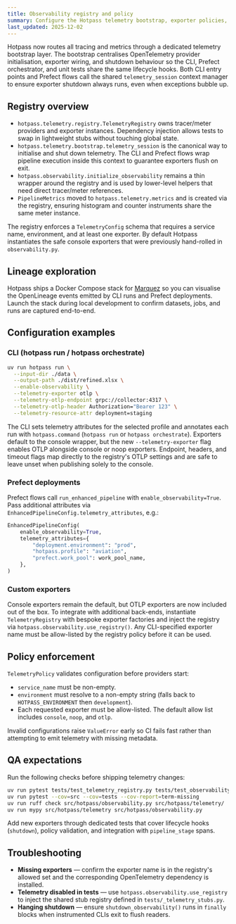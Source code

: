 ```yaml
---
title: Observability registry and policy
summary: Configure the Hotpass telemetry bootstrap, exporter policies, and QA expectations.
last_updated: 2025-12-02
---
```


Hotpass now routes all tracing and metrics through a dedicated telemetry bootstrap layer.
The bootstrap centralises OpenTelemetry provider initialisation, exporter wiring, and
shutdown behaviour so the CLI, Prefect orchestrator, and unit tests share the same
lifecycle hooks. Both CLI entry points and Prefect flows call the shared
`telemetry_session` context manager to ensure exporter shutdown always runs, even when
exceptions bubble up.

## Registry overview

- `hotpass.telemetry.registry.TelemetryRegistry` owns tracer/meter providers and exporter
  instances. Dependency injection allows tests to swap in lightweight stubs without
  touching global state.
- `hotpass.telemetry.bootstrap.telemetry_session` is the canonical way to initialise and
  shut down telemetry. The CLI and Prefect flows wrap pipeline execution inside this
  context to guarantee exporters flush on exit.
- `hotpass.observability.initialize_observability` remains a thin wrapper around the
  registry and is used by lower-level helpers that need direct tracer/meter references.
- `PipelineMetrics` moved to `hotpass.telemetry.metrics` and is created via the registry,
  ensuring histogram and counter instruments share the same meter instance.

The registry enforces a `TelemetryConfig` schema that requires a service name, environment,
and at least one exporter. By default Hotpass instantiates the safe console exporters that
were previously hand-rolled in `observability.py`.

## Lineage exploration

Hotpass ships a Docker Compose stack for [Marquez](marquez.md) so you can visualise the
OpenLineage events emitted by CLI runs and Prefect deployments. Launch the stack during
local development to confirm datasets, jobs, and runs are captured end-to-end.

## Configuration examples

### CLI (hotpass run / hotpass orchestrate)

```bash
uv run hotpass run \
  --input-dir ./data \
  --output-path ./dist/refined.xlsx \
  --enable-observability \
  --telemetry-exporter otlp \
  --telemetry-otlp-endpoint grpc://collector:4317 \
  --telemetry-otlp-header Authorization="Bearer 123" \
  --telemetry-resource-attr deployment=staging
```

The CLI sets telemetry attributes for the selected profile and annotates each run with
`hotpass.command` (`hotpass run` or `hotpass orchestrate`). Exporters default to the
console wrapper, but the new `--telemetry-exporter` flag enables OTLP alongside console or
noop exporters. Endpoint, headers, and timeout flags map directly to the registry's OTLP
settings and are safe to leave unset when publishing solely to the console.

### Prefect deployments

Prefect flows call `run_enhanced_pipeline` with `enable_observability=True`. Pass
additional attributes via `EnhancedPipelineConfig.telemetry_attributes`, e.g.:

```python
EnhancedPipelineConfig(
    enable_observability=True,
    telemetry_attributes={
        "deployment.environment": "prod",
        "hotpass.profile": "aviation",
        "prefect.work_pool": work_pool_name,
    },
)
```

### Custom exporters

Console exporters remain the default, but OTLP exporters are now included out of the box.
To integrate with additional back-ends, instantiate `TelemetryRegistry` with bespoke
exporter factories and inject the registry via `hotpass.observability.use_registry()`.
Any CLI-specified exporter name must be allow-listed by the registry policy before it can
be used.

## Policy enforcement

`TelemetryPolicy` validates configuration before providers start:

- `service_name` must be non-empty.
- `environment` must resolve to a non-empty string (falls back to `HOTPASS_ENVIRONMENT`
  then `development`).
- Each requested exporter must be allow-listed. The default allow list includes
  `console`, `noop`, and `otlp`.

Invalid configurations raise `ValueError` early so CI fails fast rather than attempting to
emit telemetry with missing metadata.

## QA expectations

Run the following checks before shipping telemetry changes:

```bash
uv run pytest tests/test_telemetry_registry.py tests/test_observability.py
uv run pytest --cov=src --cov=tests --cov-report=term-missing
uv run ruff check src/hotpass/observability.py src/hotpass/telemetry/
uv run mypy src/hotpass/telemetry src/hotpass/observability.py
```

Add new exporters through dedicated tests that cover lifecycle hooks (`shutdown`), policy
validation, and integration with `pipeline_stage` spans.

## Troubleshooting

- **Missing exporters** — confirm the exporter name is in the registry's allowed set and
  the corresponding OpenTelemetry dependency is installed.
- **Telemetry disabled in tests** — use `hotpass.observability.use_registry` to inject the
  shared stub registry defined in `tests/_telemetry_stubs.py`.
- **Hanging shutdown** — ensure `shutdown_observability()` runs in `finally` blocks when
  instrumented CLIs exit to flush readers.
